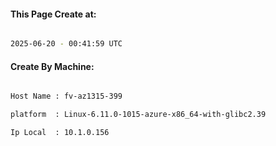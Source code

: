 
   
#### This Page Create at:

```bash

2025-06-20 - 00:41:59 UTC

```

#### Create By Machine:

```bash

Host Name : fv-az1315-399

platform  : Linux-6.11.0-1015-azure-x86_64-with-glibc2.39

Ip Local  : 10.1.0.156

```


